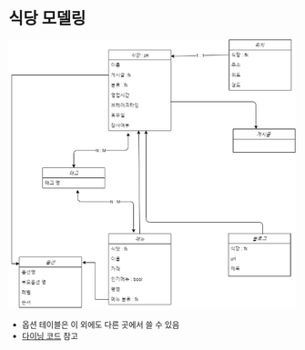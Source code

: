 # 식당 모델링

![식당 모델링](assets/res.png)



- 옵션 테이블은 이 외에도 다른 곳에서 쓸 수 있음
- [다이닝 코드](https://www.diningcode.com/) 참고